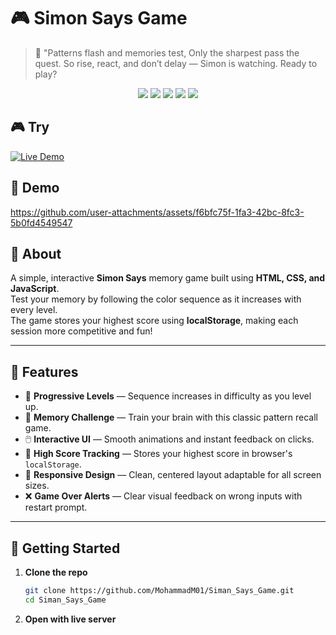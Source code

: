 # 🎮 Simon Says Game

> 🔮 "Patterns flash and memories test,
> Only the sharpest pass the quest.
> So rise, react, and don’t delay —
> Simon is watching. Ready to play?

<p align="center">
  <img src="https://img.shields.io/badge/Status-Completed-brightgreen?style=flat-square" />
  <img src="https://img.shields.io/badge/Made%20With-JavaScript-yellow?style=flat-square&logo=javascript" />
  <img src="https://img.shields.io/badge/HTML-5-E34F26?style=flat-square&logo=html5&logoColor=white" />
  <img src="https://img.shields.io/badge/CSS-3-1572B6?style=flat-square&logo=css3&logoColor=white" />
  <img src="https://img.shields.io/badge/Play%20it%20on-GitHub%20Pages-blueviolet?style=flat-square&logo=github" />
</p>

## 🎮 Try 
[![Live Demo](https://img.shields.io/badge/Demo-Live-00C853?style=for-the-badge)](https://mohammadm01.github.io/Siman_Says_Game)

## 🎥 Demo

https://github.com/user-attachments/assets/f6bfc75f-1fa3-42bc-8fc3-5b0fd4549547

## 📖 About

A simple, interactive **Simon Says** memory game built using **HTML, CSS, and JavaScript**.  
Test your memory by following the color sequence as it increases with every level.  
The game stores your highest score using **localStorage**, making each session more competitive and fun!

---

## 🌟 Features

- 🎯 **Progressive Levels** — Sequence increases in difficulty as you level up.
- 🧠 **Memory Challenge** — Train your brain with this classic pattern recall game.
- 🖱️ **Interactive UI** — Smooth animations and instant feedback on clicks.
- 💾 **High Score Tracking** — Stores your highest score in browser's `localStorage`.
- 🎨 **Responsive Design** — Clean, centered layout adaptable for all screen sizes.
- ❌ **Game Over Alerts** — Clear visual feedback on wrong inputs with restart prompt.

---

## 🚀 Getting Started

1. **Clone the repo**
   ```bash
   git clone https://github.com/MohammadM01/Siman_Says_Game.git
   cd Siman_Says_Game
2. **Open with live server**


